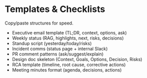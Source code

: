 # Templates & Checklists

Copy/paste structures for speed.

- Executive email template (TL;DR, context, options, ask)
- Weekly status (RAG, highlights, next, risks, decisions)
- Standup script (yesterday/today/risks)
- Incident comms (status page + internal Slack)
- PR comment patterns (ask/suggest/explain)
- Design doc skeleton (Context, Goals, Options, Decision, Risks)
- RCA template (timeline, root cause, corrective actions)
- Meeting minutes format (agenda, decisions, actions)
